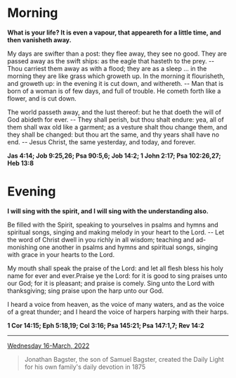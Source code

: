 # Morning

**What is your life? It is even a vapour, that appeareth for a little time, and then vanisheth away.**
 
My days are swifter than a post: they flee away, they see no good. They are passed away as the swift ships: as the eagle that hasteth to the prey. -- Thou carriest them away as with a flood; they are as a sleep ... in the morning they are like grass which groweth up. In the morning it flourisheth, and groweth up: in the evening it is cut down, and withereth. -- Man that is born of a woman is of few days, and full of trouble. He cometh forth like a flower, and is cut down.
 
The world passeth away, and the lust thereof: but he that doeth the will of God abideth for ever. -- They shall perish, but thou shalt endure: yea, all of them shall wax old like a garment; as a vesture shalt thou change them, and they shall be changed: but thou art the same, and thy years shall have no end. -- Jesus Christ, the same yesterday, and today, and forever.  

**Jas 4:14; Job 9:25,26; Psa 90:5,6; Job 14:2; 1 John 2:17; Psa 102:26,27; Heb 13:8**

# Evening

**I will sing with the spirit, and I will sing with the understanding also.**
 
Be filled with the Spirit, speaking to yourselves in psalms and hymns and spiritual songs, singing and making melody in your heart to the Lord. -- Let the word of Christ dwell in you richly in all wisdom; teaching and ad-monishing one another in psalms and hymns and spiritual songs, singing with grace in your hearts to the Lord.
 
My mouth shall speak the praise of the Lord: and let all flesh bless his holy name for ever and ever.Praise ye the Lord: for it is good to sing praises unto our God; for it is pleasant; and praise is comely. Sing unto the Lord with thanksgiving; sing praise upon the harp unto our God.
 
I heard a voice from heaven, as the voice of many waters, and as the voice of a great thunder; and I heard the voice of harpers harping with their harps.  

**1 Cor 14:15; Eph 5:18,19; Col 3:16; Psa 145:21; Psa 147:1,7; Rev 14:2**

---

[Wednesday 16-March, 2022](https://t.me/s/daily_light)

> Jonathan Bagster, the son of Samuel Bagster, created the Daily Light for his own family's daily devotion in 1875


